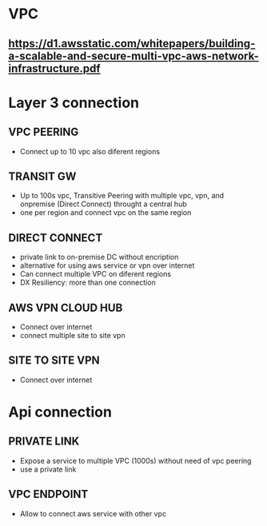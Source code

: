 # VPC
https://d1.awsstatic.com/whitepapers/building-a-scalable-and-secure-multi-vpc-aws-network-infrastructure.pdf
-
# Layer 3 connection
## VPC PEERING
* Connect up to 10 vpc also diferent regions
## TRANSIT GW
* Up to 100s vpc, Transitive Peering with multiple vpc, vpn, and onpremise (Direct Connect) throught a central hub
* one per region and connect vpc on the same region

## DIRECT CONNECT
* private link to on-premise DC without encription
* alternative for using aws service or vpn over internet
* Can connect multiple VPC on diferent regions
* DX Resiliency: more than one connection
## AWS VPN CLOUD HUB
* Connect over internet
* connect multiple site to site vpn
## SITE TO SITE VPN
* Connect over internet

# Api connection
## PRIVATE LINK
* Expose a service to multiple VPC (1000s) without need of vpc peering
* use a private link
## VPC ENDPOINT
* Allow to connect aws service with other vpc





